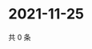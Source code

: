 # 2021-11-25

共 0 条

<!-- BEGIN WEIBO -->
<!-- 最后更新时间 Thu Nov 25 2021 17:14:52 GMT+0800 (China Standard Time) -->

<!-- END WEIBO -->
